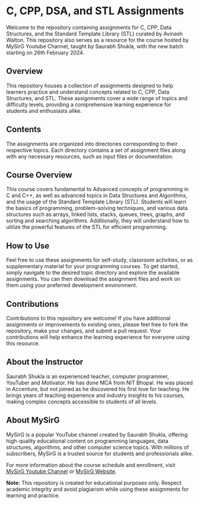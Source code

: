 # C, CPP, DSA, and STL Assignments

Welcome to the repository containing assignments for C, CPP, Data Structures, and the Standard Template Library (STL) curated by Avinash Walton. This repository also serves as a resource for the course hosted by MySirG Youtube Channel, taught by Saurabh Shukla, with the new batch starting on 26th February 2024.

## Overview

This repository houses a collection of assignments designed to help learners practice and understand concepts related to C, CPP, Data Structures, and STL. These assignments cover a wide range of topics and difficulty levels, providing a comprehensive learning experience for students and enthusiasts alike.

## Contents

The assignments are organized into directories corresponding to their respective topics. Each directory contains a set of assignment files along with any necessary resources, such as input files or documentation.

## Course Overview

This course covers fundamental to Advanced concepts of programming in C and C++, as well as advanced topics in Data Structures and Algorithms, and the usage of the Standard Template Library (STL). Students will learn the basics of programming, problem-solving techniques, and various data structures such as arrays, linked lists, stacks, queues, trees, graphs, and sorting and searching algorithms. Additionally, they will understand how to utilize the powerful features of the STL for efficient programming.

## How to Use

Feel free to use these assignments for self-study, classroom activities, or as supplementary material for your programming courses. To get started, simply navigate to the desired topic directory and explore the available assignments. You can then download the assignment files and work on them using your preferred development environment.

## Contributions

Contributions to this repository are welcome! If you have additional assignments or improvements to existing ones, please feel free to fork the repository, make your changes, and submit a pull request. Your contributions will help enhance the learning experience for everyone using this resource.

## About the Instructor

Saurabh Shukla is an experienced teacher, computer programmer, YouTuber and Motivator. He has done MCA from NIT Bhopal. He was placed in Accenture, but not joined as he discovered his first love for teaching. He brings years of teaching experience and industry insights to his courses, making complex concepts accessible to students of all levels.

## About MySirG

MySirG is a popular YouTube channel created by Saurabh Shukla, offering high-quality educational content on programming languages, data structures, algorithms, and other computer science topics. With millions of subscribers, MySirG is a trusted source for students and professionals alike.

For more information about the course schedule and enrollment, visit [MySirG Youtube Channel](https://www.youtube.com/MySirG) or [MySirG Website](https://www.premium.mysirg.com).

**Note:** This repository is created for educational purposes only. Respect academic integrity and avoid plagiarism while using these assignments for learning and practice.
